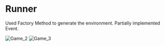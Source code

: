 # Runner


Used Factory Method to generate the environment.
Partially implemented Event.

![Game_2](https://github.com/MetaDrow/Runner/assets/106996152/60edba4e-c930-4832-8791-b0f02569f04a)
![Game_3](https://github.com/MetaDrow/Runner/assets/106996152/c638cb01-8f7f-4b4c-9ab3-9a82734de69c)
